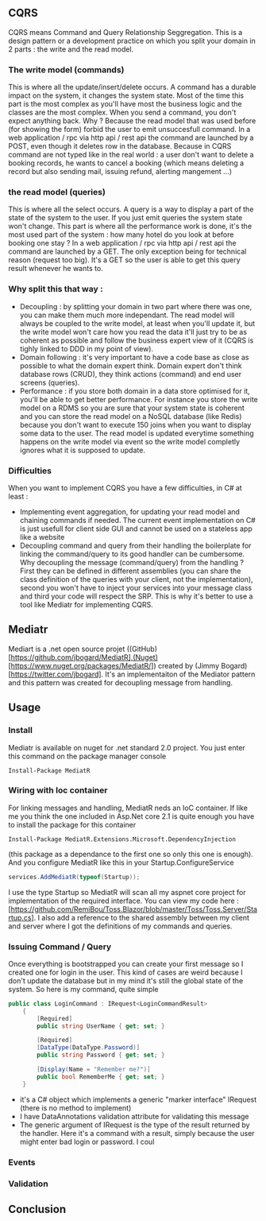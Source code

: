 ## CQRS
CQRS means Command and Query Relationship Seggregation. This is a design pattern or a development practice on which you split your domain in 2 parts : the write and the read model.

### The write model (commands)
This is where all the update/insert/delete occurs. A command has a durable impact on the system, it changes the system state. Most of the time this part is the most complex as you'll have most the business logic and the classes are the most complex.
When you send a command, you don't expect anything back. Why ? Because the read model that was used before (for showing the form) forbid the user to emit unsuccesfull command. 
In a web application / rpc via http api / rest api the command are launched by a POST, even though it deletes row in the database. Because in CQRS command are not typed like in the real world : a user don't want to delete a booking records, he wants to cancel a booking (which means deleting a record but also sending mail, issuing refund, alerting mangement ...)

### the read model (queries)
This is where all the select occurs. A query is a way to display a part of the state of the system to the user. If you just emit queries the system state won't change. This part is where all the performance work is done, it's the most used part of the system : how many hotel do you look at before booking one stay ? 
In a web application / rpc via http api / rest api the command are launched by a GET. The only exception being for technical reason (request too big). It's a GET so the user is able to get this query result whenever he wants to.

### Why split this that way :
- Decoupling : by splitting your domain in two part where there was one, you can make them much more independant. The read model will always be coupled to the write model, at least when you'll update it, but the write model won't care how you read the data it'll just try to be as coherent as possible and follow the business expert view of it (CQRS is tighly linked to DDD in my point of view).
- Domain following : it's very important to have a code base as close as possible to what the domain expert think. Domain expert don't think database rows (CRUD), they think actions (command) and end user screens (queries).
- Performance : if you store both domain in a data store optimised for it, you'll be able to get better performance. For instance you store the write model on a RDMS so you are sure that your system state is coherent and you can store the read model on a NoSQL database (like Redis) because you don't want to execute 150 joins when you want to display some data to the user. The read model is updated everytime something happens on the write model via event so the write model completly ignores what it is supposed to update.

### Difficulties
When you want to implement CQRS you have a few difficulties, in C# at least :
- Implementing event aggregation, for updating your read model and chaining commands if needed. The current event implementation on C# is just usefull for client side GUI and cannot be used on a stateless app like a website
- Decoupling command and query from their handling the boilerplate for linking the command/query to its good handler can be cumbersome. Why decoupling the message (command/query) from the handling ? First they can be defined in different assemblies (you can share the class definition of the queries with your client, not the implementation), second you won't have to inject your services into your message class and third your code will respect the SRP. 
This is why it's better to use a tool like Mediatr for implementing CQRS.

## Mediatr
Mediart is a .net open source projet ((GitHub)[https://github.com/jbogard/MediatR],(Nuget)[https://www.nuget.org/packages/MediatR/]) created by (Jimmy Bogard)[https://twitter.com/jbogard]. It's an implementaiton of the Mediator pattern and this pattern was created for decoupling message from handling.
## Usage
### Install
Mediatr is available on nuget for .net standard 2.0 project. You just enter this command on the package manager console
```
Install-Package MediatR
```
### Wiring with Ioc container
For linking messages and handling, MediatR neds an IoC container. If like me you think the one included in Asp.Net core 2.1 is quite enough you have to install the package for this container
```
Install-Package MediatR.Extensions.Microsoft.DependencyInjection
```
(this package as a dependance to the first one so only this one is enough).
And you configure MediatR like this in your Startup.ConfigureService
```C#
services.AddMediatR(typeof(Startup));
```
I use the type Startup so MediatR will scan all my aspnet core project for implementation of the required interface.
You can view my code here : [https://github.com/RemiBou/Toss.Blazor/blob/master/Toss/Toss.Server/Startup.cs]. I also add a reference to the shared assembly between my client and server where I got the definitions of my commands and queries.

### Issuing Command / Query
Once everything is bootstrapped you can create your first message so I created one for login in the user. This kind of cases are weird because I don't update the database but in my mind it's still the global state of the system. So here is my command, quite simple

```C#
public class LoginCommand : IRequest<LoginCommandResult>
    {
        [Required]
        public string UserName { get; set; }

        [Required]
        [DataType(DataType.Password)]
        public string Password { get; set; }

        [Display(Name = "Remember me?")]
        public bool RememberMe { get; set; }
    }
```
- it's a C# object which implements a generic "marker interface" IRequest (there is no method to implement) 
- I have DataAnnotations validation attribute for validating this message
- The generic argument of IRequest is the type of the result returned by the handler. Here it's a command with a result, simply because the user might enter bad login or password. I coul
### Events
### Validation
## Conclusion
